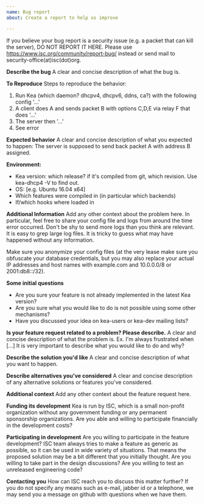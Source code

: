 ```yaml
---
name: Bug report
about: Create a report to help us improve

---
```


If you believe your bug report is a security issue (e.g. a packet that can kill the server), DO NOT REPORT IT HERE. Please use https://www.isc.org/community/report-bug/ instead or send mail to security-office(at)isc(dot)org.

**Describe the bug**
A clear and concise description of what the bug is.

**To Reproduce**
Steps to reproduce the behavior:
1. Run Kea (which daemon? dhcpv4, dhcpv6, ddns, ca?) with the following config '...'
2. A client does A and sends packet B with options C,D,E via relay F that does '...'
3. The server then '...'
4. See error

**Expected behavior**
A clear and concise description of what you expected to happen:
The server is supposed to send back packet A with address B assigned.

**Environment:**
 - Kea version: which release? if it's compiled from git, which revision. Use kea-dhcp4 -V to find out.
 - OS: [e.g. Ubuntu 16.04 x64]
 - Which features were compiled in (in particular which backends)
 - If/which hooks where loaded in

**Additional Information**
Add any other context about the problem here. In particular, feel free to share your config file and logs from around the time error occurred. Don't be shy to send more logs than you think are relevant. It is easy to grep large log files. It is tricky to guess what may have happened without any information.

Make sure you anonymize your config files (at the very lease make sure you obfuscate your database credentials, but you may also replace your actual IP addresses and host names with example.com and 10.0.0.0/8 or 2001:db8::/32).

**Some initial questions**
- Are you sure your feature is not already implemented in the latest Kea version?
- Are you sure what you would like to do is not possible using some other mechanisms?
- Have you discussed your idea on kea-users or kea-dev mailing lists?

**Is your feature request related to a problem? Please describe.**
A clear and concise description of what the problem is. Ex. I'm always frustrated when [...]
It is very important to describe what you would like to do and why?

**Describe the solution you'd like**
A clear and concise description of what you want to happen.

**Describe alternatives you've considered**
A clear and concise description of any alternative solutions or features you've considered.

**Additional context**
Add any other context about the feature request here.

**Funding its development**
Kea is run by ISC, which is a small non-profit organization without any government funding or any permanent sponsorship organizations. Are you able and willing to participate financially in the development costs?

**Participating in development**
Are you willing to participate in the feature development? ISC team always tries to make a feature as generic as possible, so it can be used in wide variety of situations. That means the proposed solution may be a bit different that you initially thought. Are you willing to take part in the design discussions? Are you willing to test an unreleased engineering code?

**Contacting you**
How can ISC reach you to discuss this matter further? If you do not specify any means such as e-mail, jabber id or a telephone, we may send you a message on github with questions when we have them.
